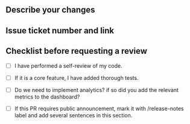 ## Describe your changes

## Issue ticket number and link

## Checklist before requesting a review
- [ ] I have performed a self-review of my code.
- [ ] If it is a core feature, I have added thorough tests.
- [ ] Do we need to implement analytics? if so did you add the relevant metrics to the dashboard?
- [ ] If this PR requires public announcement, mark it with /release-notes label and add several sentences in this section.


